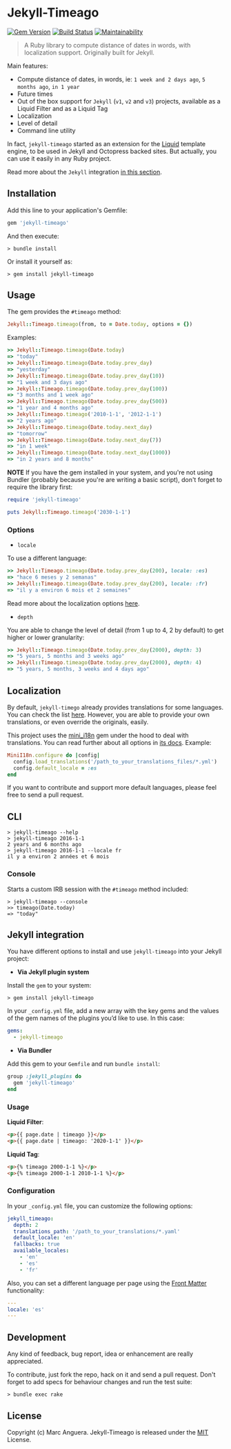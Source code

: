 # Jekyll-Timeago

[![Gem Version](https://badge.fury.io/rb/jekyll-timeago.svg)](http://badge.fury.io/rb/jekyll-timeago)
[![Build Status](https://travis-ci.org/markets/jekyll-timeago.svg?branch=master)](https://travis-ci.org/markets/jekyll-timeago)
[![Maintainability](https://api.codeclimate.com/v1/badges/a8be458ba0532c2d057d/maintainability)](https://codeclimate.com/github/markets/jekyll-timeago/maintainability)

> A Ruby library to compute distance of dates in words, with localization support. Originally built for Jekyll.

Main features:

- Compute distance of dates, in words, ie: `1 week and 2 days ago`, `5 months ago`, `in 1 year`
- Future times
- Out of the box support for `Jekyll` (`v1`, `v2` and `v3`) projects, available as a Liquid Filter and as a Liquid Tag
- Localization
- Level of detail
- Command line utility

In fact, `jekyll-timeago` started as an extension for the [Liquid](https://github.com/Shopify/liquid) template engine, to be used in Jekyll and Octopress backed sites. But actually, you can use it easily in any Ruby project.

Read more about the `Jekyll` integration [in this section](#jekyll-integration).

## Installation

Add this line to your application's Gemfile:

```ruby
gem 'jekyll-timeago'
```

And then execute:

    > bundle install

Or install it yourself as:

    > gem install jekyll-timeago

## Usage

The gem provides the `#timeago` method:

```ruby
Jekyll::Timeago.timeago(from, to = Date.today, options = {})
```

Examples:

```ruby
>> Jekyll::Timeago.timeago(Date.today)
=> "today"
>> Jekyll::Timeago.timeago(Date.today.prev_day)
=> "yesterday"
>> Jekyll::Timeago.timeago(Date.today.prev_day(10))
=> "1 week and 3 days ago"
>> Jekyll::Timeago.timeago(Date.today.prev_day(100))
=> "3 months and 1 week ago"
>> Jekyll::Timeago.timeago(Date.today.prev_day(500))
=> "1 year and 4 months ago"
>> Jekyll::Timeago.timeago('2010-1-1', '2012-1-1')
=> "2 years ago"
>> Jekyll::Timeago.timeago(Date.today.next_day)
=> "tomorrow"
>> Jekyll::Timeago.timeago(Date.today.next_day(7))
=> "in 1 week"
>> Jekyll::Timeago.timeago(Date.today.next_day(1000))
=> "in 2 years and 8 months"
```

**NOTE** If you have the gem installed in your system, and you're not using Bundler (probably because you're are writing a basic script), don't forget to require the library first:

```ruby
require 'jekyll-timeago'

puts Jekyll::Timeago.timeago('2030-1-1')
```

### Options

* `locale`

To use a different language:

```ruby
>> Jekyll::Timeago.timeago(Date.today.prev_day(200), locale: :es)
=> "hace 6 meses y 2 semanas"
>> Jekyll::Timeago.timeago(Date.today.prev_day(200), locale: :fr)
=> "il y a environ 6 mois et 2 semaines"
```

Read more about the localization options [here](#localization).

* `depth`

You are able to change the level of detail (from 1 up to 4, 2 by default) to get higher or lower granularity:

```ruby
>> Jekyll::Timeago.timeago(Date.today.prev_day(2000), depth: 3)
=> "5 years, 5 months and 3 weeks ago"
>> Jekyll::Timeago.timeago(Date.today.prev_day(2000), depth: 4)
=> "5 years, 5 months, 3 weeks and 4 days ago"
```

## Localization

By default, `jekyll-timego` already provides translations for some languages. You can check the list [here](lib/locales/). However, you are able to provide your own translations, or even override the originals, easily.

This project uses the [mini_i18n](https://github.com/markets/mini_i18n) gem under the hood to deal with translations. You can read further about all options in [its docs](https://github.com/markets/mini_i18n#usage). Example:

```ruby
MiniI18n.configure do |config|
  config.load_translations('/path_to_your_translations_files/*.yml')
  config.default_locale = :es
end
```

If you want to contribute and support more default languages, please feel free to send a pull request.

## CLI

```
> jekyll-timeago --help
> jekyll-timeago 2016-1-1
2 years and 6 months ago
> jekyll-timeago 2016-1-1 --locale fr
il y a environ 2 années et 6 mois
```

### Console

Starts a custom IRB session with the `#timeago` method included:

```
> jekyll-timeago --console
>> timeago(Date.today)
=> "today"
```

## Jekyll integration

You have different options to install and use `jekyll-timeago` into your Jekyll project:

- **Via Jekyll plugin system**

Install the `gem` to your system:

```
> gem install jekyll-timeago
```

In your `_config.yml` file, add a new array with the key gems and the values of the gem names of the plugins you’d like to use. In this case:

```yaml
gems:
  - jekyll-timeago
```

- **Via Bundler**

Add this gem to your `Gemfile` and run `bundle install`:

```ruby
group :jekyll_plugins do
  gem 'jekyll-timeago'
end
```

### Usage

**Liquid Filter**:

```html
<p>{{ page.date | timeago }}</p>
<p>{{ page.date | timeago: '2020-1-1' }}</p>
```

**Liquid Tag**:

```html
<p>{% timeago 2000-1-1 %}</p>
<p>{% timeago 2000-1-1 2010-1-1 %}</p>
```

### Configuration

In your `_config.yml` file, you can customize the following options:

```yaml
jekyll_timeago:
  depth: 2
  translations_path: '/path_to_your_translations/*.yaml'
  default_locale: 'en'
  fallbacks: true
  available_locales:
    - 'en'
    - 'es'
    - 'fr'
```

Also, you can set a different language per page using the [Front Matter](https://jekyllrb.com/docs/frontmatter/) functionality:

```yaml
---
locale: 'es'
---
```

## Development

Any kind of feedback, bug report, idea or enhancement are really appreciated.

To contribute, just fork the repo, hack on it and send a pull request. Don't forget to add specs for behaviour changes and run the test suite:

```
> bundle exec rake
```

## License

Copyright (c) Marc Anguera. Jekyll-Timeago is released under the [MIT](LICENSE) License.
